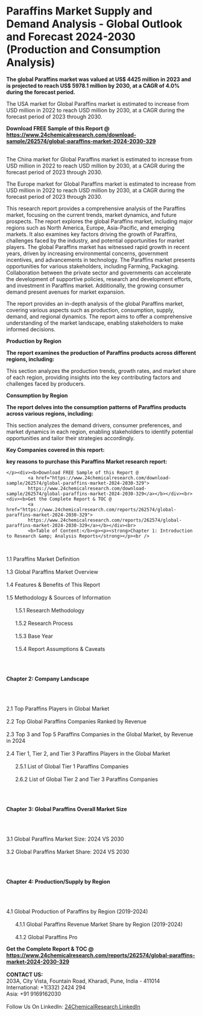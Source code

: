 <h1>Paraffins Market Supply and Demand Analysis - Global Outlook and Forecast 2024-2030 (Production and Consumption Analysis)</h1><p><strong>The global Paraffins market was valued at US$ 4425 million in 2023 and is projected to reach US$ 5978.1 million by 2030, at a CAGR of 4.0% during the forecast period.</strong></p><p>
</p><p>The USA market for Global Paraffins market is estimated to increase from USD million in 2022 to reach USD million by 2030, at a CAGR during the forecast period of 2023 through 2030.</p><div><b>Download FREE Sample of this Report @ 
            <a href="https://www.24chemicalresearch.com/download-sample/262574/global-paraffins-market-2024-2030-329">
            https://www.24chemicalresearch.com/download-sample/262574/global-paraffins-market-2024-2030-329</a></b></div><br><p>
</p><p>The China market for Global Paraffins market is estimated to increase from USD million in 2022 to reach USD million by 2030, at a CAGR during the forecast period of 2023 through 2030.</p><p>
</p><p>The Europe market for Global Paraffins market is estimated to increase from USD million in 2022 to reach USD million by 2030, at a CAGR during the forecast period of 2023 through 2030.</p><p>
</p><p>This research report provides a comprehensive analysis of the Paraffins market, focusing on the current trends, market dynamics, and future prospects. The report explores the global Paraffins market, including major regions such as North America, Europe, Asia-Pacific, and emerging markets. It also examines key factors driving the growth of Paraffins, challenges faced by the industry, and potential opportunities for market players. The global Paraffins market has witnessed rapid growth in recent years, driven by increasing environmental concerns, government incentives, and advancements in technology. The Paraffins market presents opportunities for various stakeholders, including Farming, Packaging. Collaboration between the private sector and governments can accelerate the development of supportive policies, research and development efforts, and investment in Paraffins market. Additionally, the growing consumer demand present avenues for market expansion. </p><p>
</p><p>The report provides an in-depth analysis of the global Paraffins market, covering various aspects such as production, consumption, supply, demand, and regional dynamics. The report aims to offer a comprehensive understanding of the market landscape, enabling stakeholders to make informed decisions.</p><p>
</p><p><strong>Production by Region</strong></p><p>
</p><p><strong>The report examines the production of Paraffins products across different regions, including:</strong></p><p>
</p><p>
</p><p>This section analyzes the production trends, growth rates, and market share of each region, providing insights into the key contributing factors and challenges faced by producers.</p><p>
</p><p><strong>Consumption by Region</strong></p><p>
</p><p><strong>The report delves into the consumption patterns of Paraffins products across various regions, including:</strong></p><p>
</p><p>
</p><p>This section analyzes the demand drivers, consumer preferences, and market dynamics in each region, enabling stakeholders to identify potential opportunities and tailor their strategies accordingly.</p><p>
<strong>Key Companies covered in this report:</strong></p><p>
</p><p>
</p><p><strong>key reasons to purchase this Paraffins Market research report:</strong></p><p>

	</p><div><b>Download FREE Sample of this Report @ 
            <a href="https://www.24chemicalresearch.com/download-sample/262574/global-paraffins-market-2024-2030-329">
            https://www.24chemicalresearch.com/download-sample/262574/global-paraffins-market-2024-2030-329</a></b></div><br><div><b>Get the Complete Report & TOC @ 
            <a href="https://www.24chemicalresearch.com/reports/262574/global-paraffins-market-2024-2030-329">
            https://www.24chemicalresearch.com/reports/262574/global-paraffins-market-2024-2030-329</a></b></div><br>
            <b>Table of Content:</b><p><p><strong>Chapter 1: Introduction to Research &amp; Analysis Reports</strong></p><br />
<br />
<p>1.1 Paraffins Market Definition<br /><br />
1.3 Global Paraffins Market Overview<br /><br />
1.4 Features &amp; Benefits of This Report<br /><br />
1.5 Methodology &amp; Sources of Information<br /><br />
&nbsp;&nbsp;&nbsp;&nbsp;&nbsp; 1.5.1 Research Methodology<br /><br />
&nbsp;&nbsp;&nbsp;&nbsp;&nbsp; 1.5.2 Research Process<br /><br />
&nbsp;&nbsp;&nbsp;&nbsp;&nbsp; 1.5.3 Base Year<br /><br />
&nbsp;&nbsp;&nbsp;&nbsp;&nbsp; 1.5.4 Report Assumptions &amp; Caveats</p><br />
<br />
<p><strong>Chapter 2: Company Landscape</strong></p><br />
<br />
<p>2.1 Top Paraffins Players in Global Market<br /><br />
2.2 Top Global Paraffins Companies Ranked by Revenue<br /><br />
2.3 Top 3 and Top 5 Paraffins Companies in the Global Market, by Revenue in 2024<br /><br />
2.4 Tier 1, Tier 2, and Tier 3 Paraffins Players in the Global Market<br /><br />
&nbsp;&nbsp;&nbsp;&nbsp;&nbsp; 2.5.1 List of Global Tier 1 Paraffins Companies<br /><br />
&nbsp;&nbsp;&nbsp;&nbsp;&nbsp; 2.6.2 List of Global Tier 2 and Tier 3 Paraffins Companies</p><br />
<br />
<p><strong>Chapter 3: Global Paraffins Overall Market Size</strong></p><br />
<br />
<p>3.1 Global Paraffins Market Size: 2024 VS 2030<br /><br />
3.2 Global Paraffins Market Share: 2024 VS 2030</p><br />
<br />
<p><strong>Chapter 4: Production/Supply by Region</strong></p><br />
<br />
<p>4.1 Global Production of Paraffins by Region (2019-2024)<br /><br />
&nbsp;&nbsp;&nbsp;&nbsp;&nbsp; 4.1.1 Global Paraffins Revenue Market Share by Region (2019-2024)<br /><br />
&nbsp;&nbsp;&nbsp;&nbsp;&nbsp; 4.1.2 Global Paraffins Pro</p><div><b>Get the Complete Report & TOC @ 
            <a href="https://www.24chemicalresearch.com/reports/262574/global-paraffins-market-2024-2030-329">
            https://www.24chemicalresearch.com/reports/262574/global-paraffins-market-2024-2030-329</a></b></div><br><b>CONTACT US:</b><br>
            203A, City Vista, Fountain Road, Kharadi, Pune, India - 411014<br>
            International: +1(332) 2424 294<br>
            Asia: +91 9169162030 <br><br>
            Follow Us On LinkedIn: <a href="https://www.linkedin.com/company/24chemicalresearch/">24ChemicalResearch LinkedIn</a>